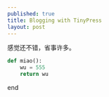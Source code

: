 ```yaml
---
published: true
title: Blogging with TinyPress
layout: post
---
```

感觉还不错，省事许多。


~~~python
def miao():
    wu = 555
    return wu
~~~

end